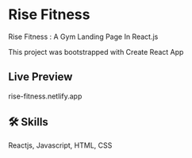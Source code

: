 
# Rise Fitness

Rise Fitness : A Gym Landing Page In React.js

This project was bootstrapped with Create React App

## Live Preview
rise-fitness.netlify.app

## 🛠 Skills

Reactjs, Javascript, HTML, CSS